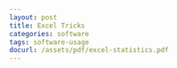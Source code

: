 ```yaml
---
layout: post
title: Excel Tricks
categories: software
tags: software-usage
docurl: /assets/pdf/excel-statistics.pdf
---
```


